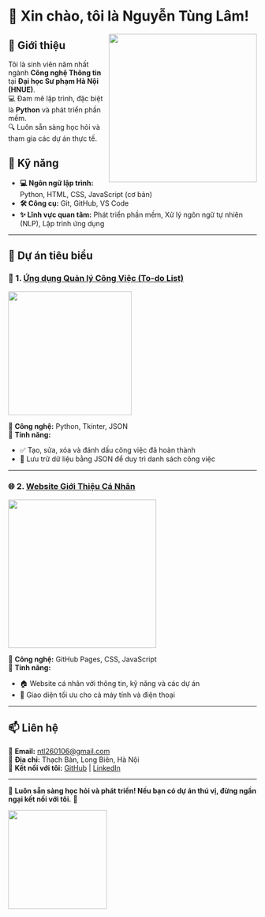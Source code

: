 # 👋 Xin chào, tôi là Nguyễn Tùng Lâm!  

<img src="https://media2.giphy.com/media/v1.Y2lkPTc5MGI3NjExOTI1ampmZ3R5bWE5amhqcmEzMzV5Zm5qdmttb3RwdHhxbGZicHRrMSZlcD12MV9pbnRlcm5hbF9naWZfYnlfaWQmY3Q9Zw/GRPy8MKag9U1U88hzY/giphy.gif" width="300" align="right"/>

## 🚀 Giới thiệu  
Tôi là sinh viên năm nhất ngành **Công nghệ Thông tin** tại **Đại học Sư phạm Hà Nội (HNUE)**.  
💻 Đam mê lập trình, đặc biệt là **Python** và phát triển phần mềm.  
🔍 Luôn sẵn sàng học hỏi và tham gia các dự án thực tế.  

## 🔧 Kỹ năng  
- **💻 Ngôn ngữ lập trình:** Python, HTML, CSS, JavaScript (cơ bản)  
- **🛠 Công cụ:** Git, GitHub, VS Code
- **✨ Lĩnh vực quan tâm:** Phát triển phần mềm, Xử lý ngôn ngữ tự nhiên (NLP), Lập trình ứng dụng  

---

## 📌 Dự án tiêu biểu  
### 📝 1. [Ứng dụng Quản lý Công Việc (To-do List)](https://github.com/your-username/todo-app)  
<img src="https://media3.giphy.com/media/v1.Y2lkPTc5MGI3NjExZDdpNmVzdWYybnp0cWJ1cGlqZXFoN2VqY3BuYXR1dzNra3l4bWE2aSZlcD12MV9pbnRlcm5hbF9naWZfYnlfaWQmY3Q9Zw/qgQUggAC3Pfv687qPC/giphy.gif" width="250"/>

🔹 **Công nghệ:** Python, Tkinter, JSON  
🔹 **Tính năng:**  
  - ✅ Tạo, sửa, xóa và đánh dấu công việc đã hoàn thành  
  - 📁 Lưu trữ dữ liệu bằng JSON để duy trì danh sách công việc  

---

### 🌐 2. [Website Giới Thiệu Cá Nhân](https://your-github-username.github.io/)  
<img src="https://media.giphy.com/media/fuJPZBIIqzbt1kAYVc/giphy.gif?cid=790b76119fmle4nwbowzv7oy4xdu990ieczx264xap00ez6q&ep=v1_gifs_search&rid=giphy.gif&ct=g" width="300"/>

🔹 **Công nghệ:** GitHub Pages, CSS, JavaScript  
🔹 **Tính năng:**  
  - 🏠 Website cá nhân với thông tin, kỹ năng và các dự án  
  - 📱 Giao diện tối ưu cho cả máy tính và điện thoại   

---

## 📫 Liên hệ  
📧 **Email:** ntl260106@gmail.com  
📍 **Địa chỉ:** Thạch Bàn, Long Biên, Hà Nội  
🔗 **Kết nối với tôi:** [GitHub](https://github.com/your-username) | [LinkedIn](https://linkedin.com/in/your-profile)  

---

🎯 **Luôn sẵn sàng học hỏi và phát triển! Nếu bạn có dự án thú vị, đừng ngần ngại kết nối với tôi.** 🚀  

<img src="https://media.giphy.com/media/l3q2GD8H7y2lpgFTq/giphy.gif?cid=ecf05e47rtjhzrd26aj544kdx29bfsnyxxbf7ujdwdtwsuha&ep=v1_gifs_search&rid=giphy.gif&ct=g" width="200"/>
